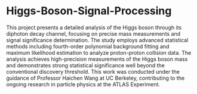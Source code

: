 # Higgs-Boson-Signal-Processing

This project presents a detailed analysis of the Higgs boson through its diphoton decay channel, focusing on precise mass measurements and signal significance determination. The study employs advanced statistical methods including fourth-order polynomial background fitting and maximum likelihood estimation to analyze proton-proton collision data. The analysis achieves high-precision measurements of the Higgs boson mass and demonstrates strong statistical significance well beyond the conventional discovery threshold.
This work was conducted under the guidance of Professor Haichen Wang at UC Berkeley, contributing to the ongoing research in particle physics at the ATLAS Experiment.
